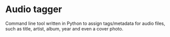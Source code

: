 # Audio tagger

Command line tool written in Python to assign tags/metadata
for audio files, such as title, artist, album, year
and even a cover photo.
